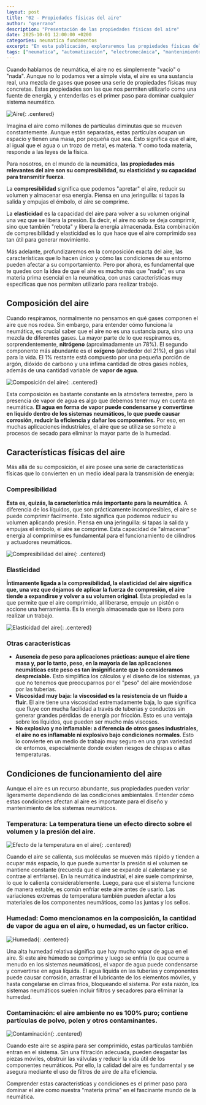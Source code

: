 ```yaml
---
layout: post
title: "02 - Propiedades físicas del aire"
author: "qserrano"
description: "Presentación de las propiedades físicas del aire"
date: 2025-10-01 12:00:00 +0200
categories: neumatica fundamentos
excerpt: "En esta publicación, exploraremos las propiedades físicas del aire."
tags: ["neumatica", "automatización", "electromecánica", "mantenimiento"]
---
```


[img1]: /assets/imatges/blog/neumatica/2-Aire.png
[img2]: /assets/imatges/blog/neumatica/3-Components-aire.png
[img3]: /assets/imatges/blog/neumatica/4-Compressiblitat-aire.png
[img4]: /assets/imatges/blog/neumatica/5-Elasticitat-aire.png
[img5]: /assets/imatges/blog/neumatica/6-Temperatura-efecte.png
[img6]: /assets/imatges/blog/neumatica/7-Humitat.png
[img7]: /assets/imatges/blog/neumatica/8-Contaminacio.png

Cuando hablamos de neumática, el aire no es simplemente "vacío" o "nada". Aunque no lo podamos ver a simple vista, el aire es una sustancia real, una mezcla de gases que posee una serie de propiedades físicas muy concretas. Estas propiedades son las que nos permiten utilizarlo como una fuente de energía, y entenderlas es el primer paso para dominar cualquier sistema neumático.

![Aire][img1]{: .centered}

Imagina el aire como millones de partículas diminutas que se mueven constantemente. Aunque están separadas, estas partículas ocupan un espacio y tienen una masa, por pequeña que sea. Esto significa que el aire, al igual que el agua o un trozo de metal, es materia. Y como toda materia, responde a las leyes de la física.

Para nosotros, en el mundo de la neumática, **las propiedades más relevantes del aire son su compresibilidad, su elasticidad y su capacidad para transmitir fuerza**. 

La **compresibilidad** significa que podemos "apretar" el aire, reducir su volumen y almacenar esa energía. Piensa en una jeringuilla: si tapas la salida y empujas el émbolo, el aire se comprime.

La **elasticidad** es la capacidad del aire para volver a su volumen original una vez que se libera la presión. Es decir, el aire no solo se deja comprimir, sino que también "rebota" y libera la energía almacenada. Esta combinación de compresibilidad y elasticidad es lo que hace que el aire comprimido sea tan útil para generar movimiento.

Más adelante, profundizaremos en la composición exacta del aire, las características que lo hacen único y cómo las condiciones de su entorno pueden afectar a su comportamiento. Pero por ahora, es fundamental que te quedes con la idea de que el aire es mucho más que "nada"; es una materia prima esencial en la neumática, con unas características muy específicas que nos permiten utilizarlo para realizar trabajo.

## Composición del aire

Cuando respiramos, normalmente no pensamos en qué gases componen el aire que nos rodea. Sin embargo, para entender cómo funciona la neumática, es crucial saber que el aire no es una sustancia pura, sino una mezcla de diferentes gases. La mayor parte de lo que respiramos es, sorprendentemente, **nitrógeno** (aproximadamente un 78%). El segundo componente más abundante es el **oxígeno** (alrededor del 21%), el gas vital para la vida. El 1% restante está compuesto por una pequeña porción de argón, dióxido de carbono y una ínfima cantidad de otros gases nobles, además de una cantidad variable de **vapor de agua**.

![Composición del aire][img2]{: .centered}

Esta composición es bastante constante en la atmósfera terrestre, pero la presencia de vapor de agua es algo que debemos tener muy en cuenta en neumática. **El agua en forma de vapor puede condensarse y convertirse en líquido dentro de los sistemas neumáticos, lo que puede causar corrosión, reducir la eficiencia y dañar los componentes.** Por eso, en muchas aplicaciones industriales, el aire que se utiliza se somete a procesos de secado para eliminar la mayor parte de la humedad.

## Características físicas del aire

Más allá de su composición, el aire posee una serie de características físicas que lo convierten en un medio ideal para la transmisión de energía:

### Compresibilidad

**Esta es, quizás, la característica más importante para la neumática**. A diferencia de los líquidos, que son prácticamente incompresibles, el aire se puede comprimir fácilmente. Esto significa que podemos reducir su volumen aplicando presión. Piensa en una jeringuilla: si tapas la salida y empujas el émbolo, el aire se comprime. Esta capacidad de "almacenar" energía al comprimirse es fundamental para el funcionamiento de cilindros y actuadores neumáticos.

![Compresibilidad del aire][img3]{: .centered}

### Elasticidad

**Íntimamente ligada a la compresibilidad, la elasticidad del aire significa que, una vez que dejamos de aplicar la fuerza de compresión, el aire tiende a expandirse y volver a su volumen original**. Esta propiedad es la que permite que el aire comprimido, al liberarse, empuje un pistón o accione una herramienta. Es la energía almacenada que se libera para realizar un trabajo.

![Elasticidad del aire][img4]{: .centered}

### Otras características

- **Ausencia de peso para aplicaciones prácticas: aunque el aire tiene masa y, por lo tanto, peso, en la mayoría de las aplicaciones neumáticas este peso es tan insignificante que lo consideramos despreciable.** Esto simplifica los cálculos y el diseño de los sistemas, ya que no tenemos que preocuparnos por el "peso" del aire moviéndose por las tuberías.
- **Viscosidad muy baja: la viscosidad es la resistencia de un fluido a fluir**. El aire tiene una viscosidad extremadamente baja, lo que significa que fluye con mucha facilidad a través de tuberías y conductos sin generar grandes pérdidas de energía por fricción. Esto es una ventaja sobre los líquidos, que pueden ser mucho más viscosos.
- **No explosivo y no inflamable: a diferencia de otros gases industriales, el aire no es inflamable ni explosivo bajo condiciones normales**. Esto lo convierte en un medio de trabajo muy seguro en una gran variedad de entornos, especialmente donde existen riesgos de chispas o altas temperaturas.

## Condiciones de funcionamiento del aire

Aunque el aire es un recurso abundante, sus propiedades pueden variar ligeramente dependiendo de las condiciones ambientales. Entender cómo estas condiciones afectan al aire es importante para el diseño y mantenimiento de los sistemas neumáticos.

### Temperatura: La temperatura tiene un efecto directo sobre el volumen y la presión del aire.

![Efecto de la temperatura en el aire][img5]{: .centered}

Cuando el aire se calienta, sus moléculas se mueven más rápido y tienden a ocupar más espacio, lo que puede aumentar la presión si el volumen se mantiene constante (recuerda que el aire se expande al calentarse y se contrae al enfriarse). En la neumática industrial, el aire suele comprimirse, lo que lo calienta considerablemente. Luego, para que el sistema funcione de manera estable, es común enfriar este aire antes de usarlo. Las variaciones extremas de temperatura también pueden afectar a los materiales de los componentes neumáticos, como las juntas y los sellos.

### Humedad: Como mencionamos en la composición, la cantidad de vapor de agua en el aire, o humedad, es un factor crítico.

![Humedad][img6]{: .centered}

Una alta humedad relativa significa que hay mucho vapor de agua en el aire. Si este aire húmedo se comprime y luego se enfría (lo que ocurre a menudo en los sistemas neumáticos), el vapor de agua puede condensarse y convertirse en agua líquida. El agua líquida en las tuberías y componentes puede causar corrosión, arrastrar el lubricante de los elementos móviles, y hasta congelarse en climas fríos, bloqueando el sistema. Por esta razón, los sistemas neumáticos suelen incluir filtros y secadores para eliminar la humedad.

### Contaminación: el aire ambiente no es 100% puro; contiene partículas de polvo, polen y otros contaminantes. 

![Contaminación][img7]{: .centered}

Cuando este aire se aspira para ser comprimido, estas partículas también entran en el sistema. Sin una filtración adecuada, pueden desgastar las piezas móviles, obstruir las válvulas y reducir la vida útil de los componentes neumáticos. Por ello, la calidad del aire es fundamental y se asegura mediante el uso de filtros de aire de alta eficiencia.

Comprender estas características y condiciones es el primer paso para dominar el aire como nuestra "materia prima" en el fascinante mundo de la neumática.